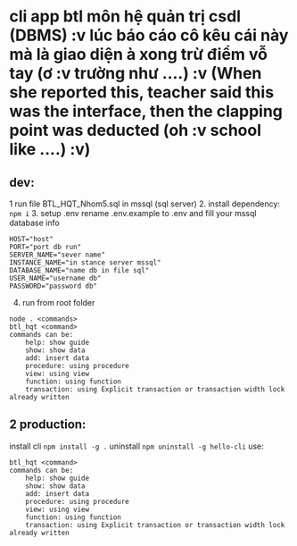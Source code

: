 # cli app  btl môn hệ quản trị csdl (DBMS) :v lúc báo cáo cô kêu cái này mà là giao diện à xong trừ điểm vỗ tay (ơ :v trường như ....) :v (When she reported this, teacher said this was the interface, then the clapping point was deducted (oh :v school like ....) :v)
## dev:
1 run file BTL_HQT_Nhom5.sql in mssql (sql server)
2. install dependency: ```npm i```
3. setup .env rename .env.example to .env and fill your mssql database info
```
HOST="host"
PORT="port db run"
SERVER_NAME="sever name"
INSTANCE_NAME="in stance server mssql"
DATABASE_NAME="name db in file sql"
USER_NAME="username db"
PASSWORD="password db"
```
4. run
from root folder
```
node . <commands>
btl_hqt <command>
commands can be:
    help: show guide 
    show: show data 
    add: insert data
    procedure: using procedure 
    view: using view 
    function: using function
    transaction: using Explicit transaction or transaction width lock already written

```
## 2 production:

install cli ```npm install -g .```
uninstall ```npm uninstall -g hello-cli```
use:
```
btl_hqt <command>
commands can be:
    help: show guide 
    show: show data 
    add: insert data
    procedure: using procedure 
    view: using view 
    function: using function
    transaction: using Explicit transaction or transaction width lock already written
```
